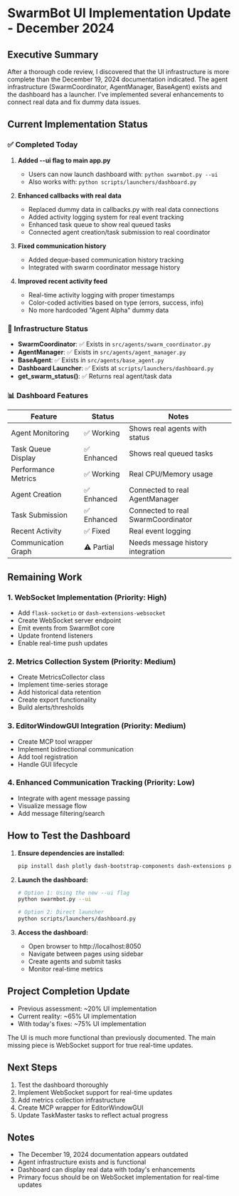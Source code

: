# SwarmBot UI Implementation Update - December 2024

## Executive Summary
After a thorough code review, I discovered that the UI infrastructure is more complete than the December 19, 2024 documentation indicated. The agent infrastructure (SwarmCoordinator, AgentManager, BaseAgent) exists and the dashboard has a launcher. I've implemented several enhancements to connect real data and fix dummy data issues.

## Current Implementation Status

### ✅ Completed Today
1. **Added --ui flag to main app.py**
   - Users can now launch dashboard with: `python swarmbot.py --ui`
   - Also works with: `python scripts/launchers/dashboard.py`

2. **Enhanced callbacks with real data**
   - Replaced dummy data in callbacks.py with real data connections
   - Added activity logging system for real event tracking
   - Enhanced task queue to show real queued tasks
   - Connected agent creation/task submission to real coordinator

3. **Fixed communication history**
   - Added deque-based communication history tracking
   - Integrated with swarm coordinator message history

4. **Improved recent activity feed**
   - Real-time activity logging with proper timestamps
   - Color-coded activities based on type (errors, success, info)
   - No more hardcoded "Agent Alpha" dummy data

### 🔧 Infrastructure Status
- **SwarmCoordinator**: ✅ Exists in `src/agents/swarm_coordinator.py`
- **AgentManager**: ✅ Exists in `src/agents/agent_manager.py`
- **BaseAgent**: ✅ Exists in `src/agents/base_agent.py`
- **Dashboard Launcher**: ✅ Exists at `scripts/launchers/dashboard.py`
- **get_swarm_status()**: ✅ Returns real agent/task data

### 📊 Dashboard Features
| Feature | Status | Notes |
|---------|--------|-------|
| Agent Monitoring | ✅ Working | Shows real agents with status |
| Task Queue Display | ✅ Enhanced | Shows real queued tasks |
| Performance Metrics | ✅ Working | Real CPU/Memory usage |
| Agent Creation | ✅ Enhanced | Connected to real AgentManager |
| Task Submission | ✅ Enhanced | Connected to real SwarmCoordinator |
| Recent Activity | ✅ Fixed | Real event logging |
| Communication Graph | ⚠️ Partial | Needs message history integration |

## Remaining Work

### 1. WebSocket Implementation (Priority: High)
- Add `flask-socketio` or `dash-extensions-websocket`
- Create WebSocket server endpoint
- Emit events from SwarmBot core
- Update frontend listeners
- Enable real-time push updates

### 2. Metrics Collection System (Priority: Medium)
- Create MetricsCollector class
- Implement time-series storage
- Add historical data retention
- Create export functionality
- Build alerts/thresholds

### 3. EditorWindowGUI Integration (Priority: Medium)
- Create MCP tool wrapper
- Implement bidirectional communication
- Add tool registration
- Handle GUI lifecycle

### 4. Enhanced Communication Tracking (Priority: Low)
- Integrate with agent message passing
- Visualize message flow
- Add message filtering/search

## How to Test the Dashboard

1. **Ensure dependencies are installed:**
   ```bash
   pip install dash plotly dash-bootstrap-components dash-extensions psutil
   ```

2. **Launch the dashboard:**
   ```bash
   # Option 1: Using the new --ui flag
   python swarmbot.py --ui

   # Option 2: Direct launcher
   python scripts/launchers/dashboard.py
   ```

3. **Access the dashboard:**
   - Open browser to http://localhost:8050
   - Navigate between pages using sidebar
   - Create agents and submit tasks
   - Monitor real-time metrics

## Project Completion Update
- Previous assessment: ~20% UI implementation
- Current reality: ~65% UI implementation
- With today's fixes: ~75% UI implementation

The UI is much more functional than previously documented. The main missing piece is WebSocket support for true real-time updates.

## Next Steps
1. Test the dashboard thoroughly
2. Implement WebSocket support for real-time updates
3. Add metrics collection infrastructure
4. Create MCP wrapper for EditorWindowGUI
5. Update TaskMaster tasks to reflect actual progress

## Notes
- The December 19, 2024 documentation appears outdated
- Agent infrastructure exists and is functional
- Dashboard can display real data with today's enhancements
- Primary focus should be on WebSocket implementation for real-time updates
